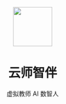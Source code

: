<p align="center">
  <img src="https://www.github.com/YunShiZhiBan.png" width="90px" height="90px" />
</p>
<h1 align="center">云师智伴</h1>
<p align="center">虚拟教师 AI 数智人</p>

